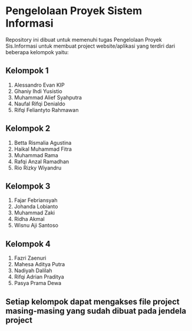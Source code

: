 <h1>Pengelolaan Proyek Sistem Informasi</h1>
Repository ini dibuat untuk memenuhi tugas Pengelolaan Proyek Sis.Informasi untuk membuat project website/aplikasi yang terdiri dari beberapa kelompok yaitu:

<h2>Kelompok 1</h2>
<ol>
  <li>Alessandro Evan KIP</li>
  <li>Ghaniy Ihdi Yusistio</li>
  <li>Muhammad Alief Syahputra</li>
  <li>Naufal Rifqi Denialdo</li>
  <li>Rifqi Feliantyto Rahmawan</li>
</ol>
  
<h2>Kelompok 2</h2>
<ol>
  <li>Betta Rismalia Agustina</li>
  <li>Haikal Muhammad Fitra</li>
  <li>Muhammad Rama</li>
  <li>Rafqi Anzal Ramadhan</li>
  <li>Rio Rizky Wiyandru</li>
</ol>

<h2>Kelompok 3</h2>
<ol>
  <li>Fajar Febriansyah</li>
  <li>Johanda Lobianto</li>
  <li>Muhammad Zaki</li>
  <li>Ridha Akmal</li>
  <li>Wisnu Aji Santoso</li>
</ol>

<h2>Kelompok 4</h2>
<ol>
  <li>Fazri Zaenuri</li>
  <li>Mahesa Aditya Putra</li>
  <li>Nadiyah Dalilah</li>
  <li>Rifqi Adrian Praditya</li>
  <li>Pasya Prama Dewa</li>
</ol>

<h2>Setiap kelompok dapat mengakses file project masing-masing yang sudah dibuat pada jendela project</h2>

